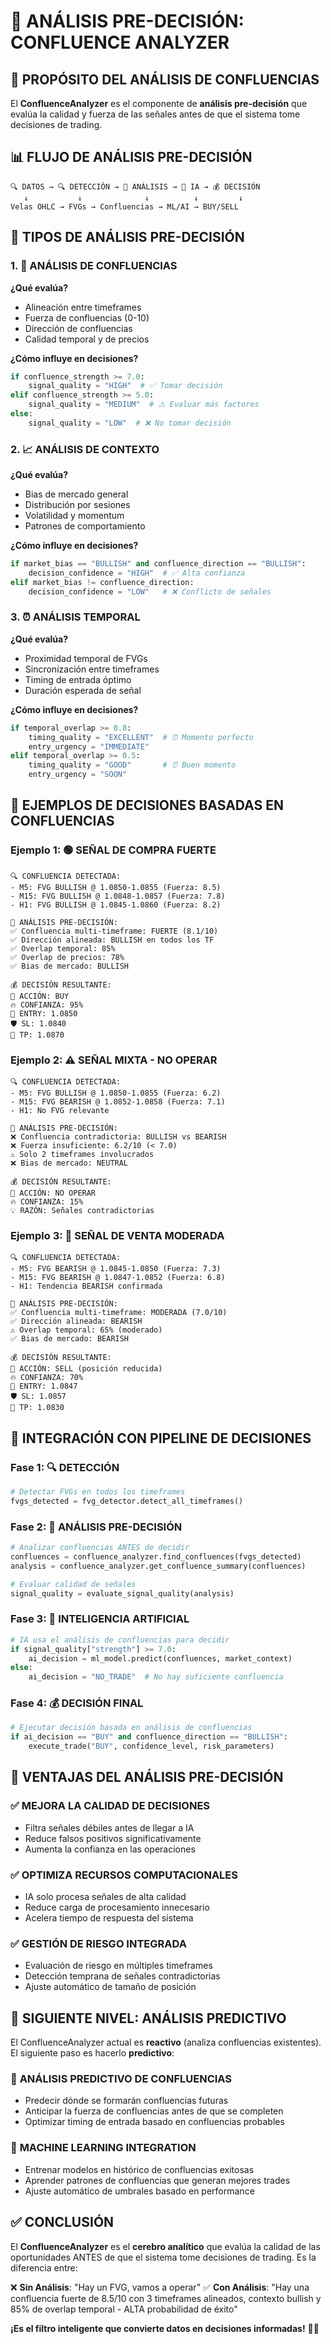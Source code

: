 # 🧠 ANÁLISIS PRE-DECISIÓN: CONFLUENCE ANALYZER

## 🎯 PROPÓSITO DEL ANÁLISIS DE CONFLUENCIAS

El **ConfluenceAnalyzer** es el componente de **análisis pre-decisión** que evalúa la calidad y fuerza de las señales antes de que el sistema tome decisiones de trading.

## 📊 FLUJO DE ANÁLISIS PRE-DECISIÓN

```
🔍 DATOS → 🔍 DETECCIÓN → 🧠 ANÁLISIS → 🤖 IA → 💰 DECISIÓN
   ↓           ↓              ↓          ↓         ↓
Velas OHLC → FVGs → Confluencias → ML/AI → BUY/SELL
```

## 🧠 TIPOS DE ANÁLISIS PRE-DECISIÓN

### 1. 🔗 **ANÁLISIS DE CONFLUENCIAS**
**¿Qué evalúa?**
- Alineación entre timeframes
- Fuerza de confluencias (0-10)
- Dirección de confluencias
- Calidad temporal y de precios

**¿Cómo influye en decisiones?**
```python
if confluence_strength >= 7.0:
    signal_quality = "HIGH"  # ✅ Tomar decisión
elif confluence_strength >= 5.0:
    signal_quality = "MEDIUM"  # ⚠️ Evaluar más factores
else:
    signal_quality = "LOW"  # ❌ No tomar decisión
```

### 2. 📈 **ANÁLISIS DE CONTEXTO**
**¿Qué evalúa?**
- Bias de mercado general
- Distribución por sesiones
- Volatilidad y momentum
- Patrones de comportamiento

**¿Cómo influye en decisiones?**
```python
if market_bias == "BULLISH" and confluence_direction == "BULLISH":
    decision_confidence = "HIGH"  # ✅ Alta confianza
elif market_bias != confluence_direction:
    decision_confidence = "LOW"   # ❌ Conflicto de señales
```

### 3. ⏰ **ANÁLISIS TEMPORAL**
**¿Qué evalúa?**
- Proximidad temporal de FVGs
- Sincronización entre timeframes
- Timing de entrada óptimo
- Duración esperada de señal

**¿Cómo influye en decisiones?**
```python
if temporal_overlap >= 0.8:
    timing_quality = "EXCELLENT"  # ⏰ Momento perfecto
    entry_urgency = "IMMEDIATE"
elif temporal_overlap >= 0.5:
    timing_quality = "GOOD"       # ⏰ Buen momento
    entry_urgency = "SOON"
```

## 🎯 EJEMPLOS DE DECISIONES BASADAS EN CONFLUENCIAS

### Ejemplo 1: 🟢 **SEÑAL DE COMPRA FUERTE**
```
🔍 CONFLUENCIA DETECTADA:
- M5: FVG BULLISH @ 1.0850-1.0855 (Fuerza: 8.5)
- M15: FVG BULLISH @ 1.0848-1.0857 (Fuerza: 7.8)
- H1: FVG BULLISH @ 1.0845-1.0860 (Fuerza: 8.2)

🧠 ANÁLISIS PRE-DECISIÓN:
✅ Confluencia multi-timeframe: FUERTE (8.1/10)
✅ Dirección alineada: BULLISH en todos los TF
✅ Overlap temporal: 85%
✅ Overlap de precios: 78%
✅ Bias de mercado: BULLISH

💰 DECISIÓN RESULTANTE:
🎯 ACCIÓN: BUY
🔥 CONFIANZA: 95%
📍 ENTRY: 1.0850
🛡️ SL: 1.0840
🎯 TP: 1.0870
```

### Ejemplo 2: ⚠️ **SEÑAL MIXTA - NO OPERAR**
```
🔍 CONFLUENCIA DETECTADA:
- M5: FVG BULLISH @ 1.0850-1.0855 (Fuerza: 6.2)
- M15: FVG BEARISH @ 1.0852-1.0858 (Fuerza: 7.1)
- H1: No FVG relevante

🧠 ANÁLISIS PRE-DECISIÓN:
❌ Confluencia contradictoria: BULLISH vs BEARISH
❌ Fuerza insuficiente: 6.2/10 (< 7.0)
⚠️ Solo 2 timeframes involucrados
❌ Bias de mercado: NEUTRAL

💰 DECISIÓN RESULTANTE:
🚫 ACCIÓN: NO OPERAR
🔥 CONFIANZA: 15%
💡 RAZÓN: Señales contradictorias
```

### Ejemplo 3: 🔴 **SEÑAL DE VENTA MODERADA**
```
🔍 CONFLUENCIA DETECTADA:
- M5: FVG BEARISH @ 1.0845-1.0850 (Fuerza: 7.3)
- M15: FVG BEARISH @ 1.0847-1.0852 (Fuerza: 6.8)
- H1: Tendencia BEARISH confirmada

🧠 ANÁLISIS PRE-DECISIÓN:
✅ Confluencia multi-timeframe: MODERADA (7.0/10)
✅ Dirección alineada: BEARISH
⚠️ Overlap temporal: 65% (moderado)
✅ Bias de mercado: BEARISH

💰 DECISIÓN RESULTANTE:
🎯 ACCIÓN: SELL (posición reducida)
🔥 CONFIANZA: 70%
📍 ENTRY: 1.0847
🛡️ SL: 1.0857
🎯 TP: 1.0830
```

## 🔄 INTEGRACIÓN CON PIPELINE DE DECISIONES

### Fase 1: 🔍 **DETECCIÓN**
```python
# Detectar FVGs en todos los timeframes
fvgs_detected = fvg_detector.detect_all_timeframes()
```

### Fase 2: 🧠 **ANÁLISIS PRE-DECISIÓN**
```python
# Analizar confluencias ANTES de decidir
confluences = confluence_analyzer.find_confluences(fvgs_detected)
analysis = confluence_analyzer.get_confluence_summary(confluences)

# Evaluar calidad de señales
signal_quality = evaluate_signal_quality(analysis)
```

### Fase 3: 🤖 **INTELIGENCIA ARTIFICIAL**
```python
# IA usa el análisis de confluencias para decidir
if signal_quality["strength"] >= 7.0:
    ai_decision = ml_model.predict(confluences, market_context)
else:
    ai_decision = "NO_TRADE"  # No hay suficiente confluencia
```

### Fase 4: 💰 **DECISIÓN FINAL**
```python
# Ejecutar decisión basada en análisis de confluencias
if ai_decision == "BUY" and confluence_direction == "BULLISH":
    execute_trade("BUY", confidence_level, risk_parameters)
```

## 🎯 VENTAJAS DEL ANÁLISIS PRE-DECISIÓN

### ✅ **MEJORA LA CALIDAD DE DECISIONES**
- Filtra señales débiles antes de llegar a IA
- Reduce falsos positivos significativamente
- Aumenta la confianza en las operaciones

### ✅ **OPTIMIZA RECURSOS COMPUTACIONALES**
- IA solo procesa señales de alta calidad
- Reduce carga de procesamiento innecesario
- Acelera tiempo de respuesta del sistema

### ✅ **GESTIÓN DE RIESGO INTEGRADA**
- Evaluación de riesgo en múltiples timeframes
- Detección temprana de señales contradictorias
- Ajuste automático de tamaño de posición

## 🚀 SIGUIENTE NIVEL: ANÁLISIS PREDICTIVO

El ConfluenceAnalyzer actual es **reactivo** (analiza confluencias existentes). El siguiente paso es hacerlo **predictivo**:

### 🔮 **ANÁLISIS PREDICTIVO DE CONFLUENCIAS**
- Predecir dónde se formarán confluencias futuras
- Anticipar la fuerza de confluencias antes de que se completen
- Optimizar timing de entrada basado en confluencias probables

### 🧠 **MACHINE LEARNING INTEGRATION**
- Entrenar modelos en histórico de confluencias exitosas
- Aprender patrones de confluencias que generan mejores trades
- Ajuste automático de umbrales basado en performance

## ✅ CONCLUSIÓN

El **ConfluenceAnalyzer** es el **cerebro analítico** que evalúa la calidad de las oportunidades ANTES de que el sistema tome decisiones de trading. Es la diferencia entre:

❌ **Sin Análisis**: "Hay un FVG, vamos a operar"
✅ **Con Análisis**: "Hay una confluencia fuerte de 8.5/10 con 3 timeframes alineados, contexto bullish y 85% de overlap temporal - ALTA probabilidad de éxito"

**¡Es el filtro inteligente que convierte datos en decisiones informadas!** 🧠💡
